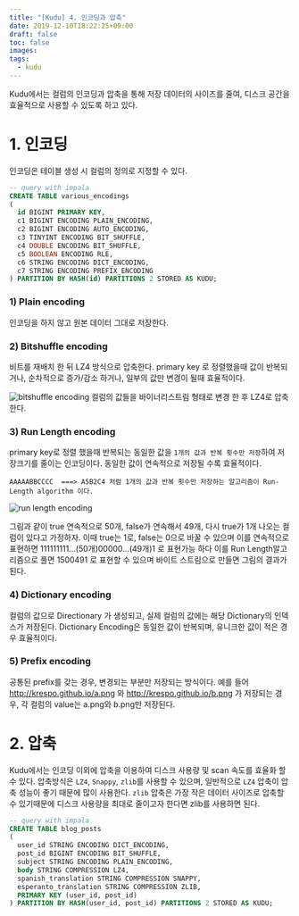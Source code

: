```yaml
---
title: "[Kudu] 4. 인코딩과 압축"
date: 2019-12-10T18:22:25+09:00
draft: false
toc: false
images:
tags:
  - kudu
---
```


Kudu에서는 컬럼의 인코딩과 압축을 통해 저장 데이터의 사이즈를 줄여, 디스크 공간을 효율적으로 사용할 수 있도록 하고 있다.

# 1. 인코딩
인코딩은 테이블 생성 시 컬럼의 정의로 지정할 수 있다.

```sql
-- query with impala
CREATE TABLE various_encodings
(
  id BIGINT PRIMARY KEY,
  c1 BIGINT ENCODING PLAIN_ENCODING,
  c2 BIGINT ENCODING AUTO_ENCODING,
  c3 TINYINT ENCODING BIT_SHUFFLE,
  c4 DOUBLE ENCODING BIT_SHUFFLE,
  c5 BOOLEAN ENCODING RLE,
  c6 STRING ENCODING DICT_ENCODING,
  c7 STRING ENCODING PREFIX_ENCODING
) PARTITION BY HASH(id) PARTITIONS 2 STORED AS KUDU;

```

### 1) Plain encoding
인코딩을 하지 않고 원본 데이터 그대로 저장한다.

### 2) Bitshuffle encoding
비트를 재배치 한 뒤 LZ4 방식으로 압축한다. primary key 로 정렬했을때 값이 반복되거나, 순차적으로 증가/감소 하거나, 일부의 값만 변경이 될때 효율적이다.

![bitshuffle encoding](bitshuffle.png)
컬럼의 값들을 바이너리스트림 형태로 변경 한 후 LZ4로 압축한다.

### 3) Run Length encoding
primary key로 정렬 했을때 반복되는 동일한 값을 `1개의 값과 반복 횟수만 저장`하여 저장크기를 줄이는 인코딩이다.
동일한 값이 연속적으로 저장될 수록 효율적이다.

```
AAAAABBCCCC  ===> A5B2C4 처럼 1개의 값과 반복 횟수만 저장하는 알고리즘이 Run-Length algorithm 이다.
```

![run length encoding](run-length.png)

그림과 같이 true 연속적으로 50개, false가 연속해서 49개, 다시 true가 1개 나오는 컬럼이 있다고 가정하자. 이때 true는 1로, false는 0으로 바꿀 수 있으며 이를 연속적으로 표현하면
111111111...(50개)00000...(49개)1
로 표현가능 하다 이를
Run Length알고리즘으로 풀면 1500491 로 표현할 수 있으며 바이트 스트림으로 만들면 그림의 결과가 된다.

### 4) Dictionary encoding
컬럼의 값으로 Directionary 가 생성되고, 실제 컬럼의 값에는 해당 Dictionary의 인덱스가 저장된다. Dictionary Encoding은 동일한 값이 반복되며, 유니크한 값이 적은 경우 효율적이다.

### 5) Prefix encoding
공통된 prefix를 갖는 경우, 변경되는 부분만 저장되는 방식이다.
예를 들어 http://krespo.github.io/a.png 와 http://krespo.github.io/b.png 가 저장되는 경우, 각 컬럼의 value는 a.png와 b.png만 저장된다.


# 2. 압축

Kudu에서는 인코딩 이외에 압축을 이용하여 디스크 사용량 및 scan 속도를 효율화 할 수 있다.
압축방식은 `LZ4`, `Snappy`, `zlib`를 사용할 수 있으며, 일반적으로 `LZ4` 압축이 압축 성능이 좋기 때문에 많이 사용한다.
`zlib` 압축은 가장 작은 데이터 사이즈로 압축할 수 있기때문에 디스크 사용량을 최대로 줄이고자 한다면 zlib를 사용하면 된다.

```sql
-- query with impala
CREATE TABLE blog_posts
(
  user_id STRING ENCODING DICT_ENCODING,
  post_id BIGINT ENCODING BIT_SHUFFLE,
  subject STRING ENCODING PLAIN_ENCODING,
  body STRING COMPRESSION LZ4,
  spanish_translation STRING COMPRESSION SNAPPY,
  esperanto_translation STRING COMPRESSION ZLIB,
  PRIMARY KEY (user_id, post_id)
) PARTITION BY HASH(user_id, post_id) PARTITIONS 2 STORED AS KUDU;
```

